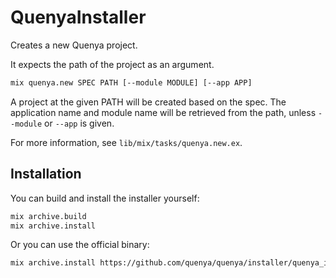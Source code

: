 # QuenyaInstaller

Creates a new Quenya project.

It expects the path of the project as an argument.

```bash
mix quenya.new SPEC PATH [--module MODULE] [--app APP]
```

A project at the given PATH will be created based on the spec.
The application name and module name will be retrieved
from the path, unless `--module` or `--app` is given.

For more information, see `lib/mix/tasks/quenya.new.ex`.

## Installation

You can build and install the installer yourself:

```bash
mix archive.build
mix archive.install
```

Or you can use the official binary:

```bash
mix archive.install https://github.com/quenya/quenya/installer/quenya_installer.ez
```
